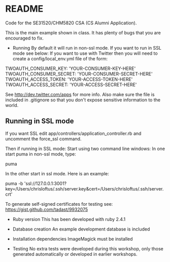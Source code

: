 # README

Code for the SE31520/CHM5820 CSA (CS Alumni Application).  

This is the main example shown in class. It has plenty of bugs
that you are encouraged to fix. 

* Running
By default it will run in non-ssl mode. If you want to run in SSL mode see below:
If you want to use with Twitter then you will need to create a
config/local_env.yml file of the form:

TWOAUTH_CONSUMER_KEY: 'YOUR-CONSUMER-KEY-HERE'
TWOAUTH_CONSUMER_SECRET: 'YOUR-CONSUMER-SECRET-HERE'
TWOAUTH_ACCESS_TOKEN: 'YOUR-ACCESS-TOKEN-HERE'
TWOAUTH_ACCESS_SECRET: 'YOUR-ACCESS-SECRET-HERE'

See http://dev.twitter.com/apps for more info. 
Also make sure the file is included in .gitignore so that
you don't expose sensitive information to the world.

Running in SSL mode
-------------------
If you want SSL edit app/controllers/application_controller.rb and uncomment the 
force_ssl command.

Then if running in SSL mode:
Start using two command line windows:
In one start puma in non-ssl mode, type:

puma

In the other start in ssl mode. Here is an example:

puma -b 'ssl://127.0.0.1:3001?key=/Users/chrisloftus/.ssh/server.key&cert=/Users/chrisloftus/.ssh/server.crt'

To generate self-signed certificates for testing see: https://gist.github.com/tadast/9932075 

* Ruby version
This has been developed with ruby 2.4.1

* Database creation
An example development database is included

* Installation dependencies
ImageMagick must be installed

*  Testing
No extra tests were developed during this workshop, only those generated automatically
or developed in earlier workshops.
